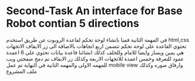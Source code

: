 # Second-Task An interface for Base Robot contian 5 directions 
في المهمة الثانية قمنا بانشاء لوحة تحكم لقاعدة الروبوت عن طريق  استخدم 
html,css
تحتوي القاعدة على لوحة تحكم تتضمن اربع اتجاهات بالاضافة الى زر الايقاف 
الاتجهات هي يمين ويسار وايضا للامام وللخلف 
كذلك انشائنا قاعدة بيانات تحتوي على 6 اعمدة عمود للتعرفة وخمس اعمدة للاتجهات الاربعة وكذلك زر الايقاف 
تم دمج صفحتي ويب للمهمه الاولى والمهمه الثانية 
في النهاية تم عمل mobile view 
وارفاق صوره وكذلك ملف المشروع
